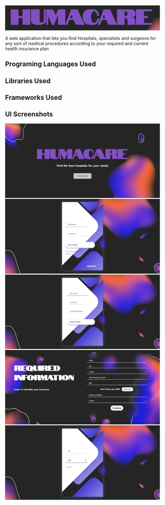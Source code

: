
![App Screenshot](https://github.com/AtyabShabandri/Hackverse-3.0/blob/main/public/pics/unknown.png?raw=true)


A web application that lets you find Hospitals, specialists and surgeons for any sort of medical procedures according to your required and current health insurance plan 

## Programing Languages Used

## Libraries Used

## Frameworks Used

## UI Screenshots
![App Screenshot](https://github.com/AtyabShabandri/Hackverse-3.0/blob/main/public/pics/unknown%20(1).png?raw=true)
![App Screenshot](https://github.com/AtyabShabandri/Hackverse-3.0/blob/main/public/pics/unknown%20(2).png)
![App Screenshot](https://github.com/AtyabShabandri/Hackverse-3.0/blob/main/public/pics/unknown%20(3).png)
![App Screenshot](https://github.com/AtyabShabandri/Hackverse-3.0/blob/main/public/pics/unknown%20(4).png?raw=true)
![App Screenshot](https://github.com/AtyabShabandri/Hackverse-3.0/blob/main/public/pics/unknown%20(5).png?raw=true)



